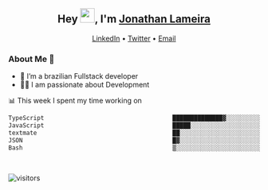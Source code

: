<h2 align="center">Hey <img src="https://github.com/TheDudeThatCode/TheDudeThatCode/blob/master/Assets/Hi.gif" width="29">, I'm <a href="https://www.linkedin.com/in/jonathanlameira/">Jonathan Lameira</a></h2>
<p align="center">
  <a href="https://www.linkedin.com/in/jonathanlameira/">LinkedIn</a> •
  <a href="https://twitter.com/jlameira">Twitter</a> •
  <a href="mailto:jlameira@gmail.com">Email</a>
</p>

### About Me 🚀
- 🌱  I’m a brazilian Fullstack developer</br>
- 👨‍💻  I am passionate about Development</br>

<!-- ![Jonathan Lameira github stats](https://github-readme-stats.vercel.app/api?username=jlameirameli&show_icons=true&hide_border=true)&nbsp;&nbsp; -->

📊 This week I spent my time working on
<!--START_SECTION:waka-->

```txt
TypeScript                                    ██████████████▓░░░░░░░░░░   58.26 %
JavaScript                                    █████░░░░░░░░░░░░░░░░░░░░   20.08 %
textmate                                      ██░░░░░░░░░░░░░░░░░░░░░░░   08.33 %
JSON                                          █▓░░░░░░░░░░░░░░░░░░░░░░░   06.66 %
Bash                                          ▒░░░░░░░░░░░░░░░░░░░░░░░░   01.64 %
```

<!--END_SECTION:waka-->

<br />

![visitors](https://visitor-badge.laobi.icu/badge?page_id=jlameira.jlameira)
